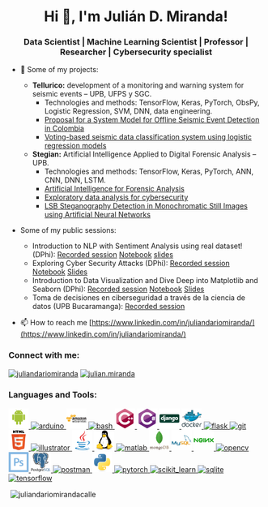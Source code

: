 <h1 align="center">Hi 👋, I'm Julián D. Miranda!</h1>
<h3 align="center">Data Scientist | Machine Learning Scientist | Professor | Researcher | Cybersecurity specialist</h3>

- 🔭 Some of my projects:
  -  **Tellurico:** development of a monitoring and warning system for seismic events – UPB, UFPS y SGC.
     -  Technologies and methods: TensorFlow, Keras, PyTorch, ObsPy, Logistic Regression, SVM, DNN, data engineering.
     -  [Proposal for a System Model for Offline Seismic Event Detection in Colombia](https://www.mdpi.com/1999-5903/12/12/231)
     -  [Voting-based seismic data classification system using logistic regression models](https://ieeexplore.ieee.org/document/8730280)
  -  **Stegian:** Artificial Intelligence Applied to Digital Forensic Analysis – UPB.
     -  Technologies and methods: TensorFlow, Keras, PyTorch, ANN, CNN, DNN, LSTM.
     -  [Artificial Intelligence for Forensic Analysis](http://editorial.urosario.edu.co/pub/media/hipertexto/rosario/anexos/proyecto-cibsi/02_F5_ok.pdf)
     -  [Exploratory data analysis for cybersecurity](https://www.emerald.com/insight/content/doi/10.1108/WJE-11-2020-0560/full/html)
     -  [LSB Steganography Detection in Monochromatic Still Images using Artificial Neural Networks](https://www.researchgate.net/publication/340793392_LSB_Steganography_Detection_in_Monochromatic_Still_Images_using_Artificial_Neural_Networks)

- Some of my public sessions:
  - Introduction to NLP with Sentiment Analysis using real dataset! (DPhi): [Recorded session](https://www.youtube.com/watch?v=o1Bb7G4szQQ&t=2568s) [Notebook](https://github.com/juliandariomirandacalle/NLP_Notebooks/blob/master/01-Introduction_NLP/W5_DS_NLP_student.ipynb) [slides](https://github.com/juliandariomirandacalle/NLP_Notebooks/blob/master/01-Introduction_NLP/Introduction_NLP.pdf)
  - Exploring Cyber Security Attacks (DPhi): [Recorded session](https://www.youtube.com/watch?v=FisuZXJskz0&t=575s) [Notebook](https://github.com/juliandariomirandacalle/DataScience_Cybersecurity/blob/master/01-EDA_Cyber_Attacks/W2_DS_Cybersecurity_student.ipynb) [Slides](https://github.com/juliandariomirandacalle/DataScience_Cybersecurity/blob/master/01-EDA_Cyber_Attacks/Cybersecurity_DS.pdf)
  - Introduction to Data Visualization and Dive Deep into Matplotlib and Seaborn (DPhi): [Recorded session](https://www.youtube.com/watch?v=vNKU81ZfkKo&t=2373s) [Notebook](https://github.com/juliandariomirandacalle/Visualization_Bootcamp/blob/main/Visualization_NB.ipynb) [Slides](https://github.com/juliandariomirandacalle/Visualization_Bootcamp/blob/main/Visualization_DPhi.pdf)
  - Toma de decisiones en ciberseguridad a través de la ciencia de datos (UPB Bucaramanga): [Recorded session](https://www.youtube.com/watch?v=ItNqVUpJpq0)

- 📫 How to reach me [https://www.linkedin.com/in/juliandariomiranda/](https://www.linkedin.com/in/juliandariomiranda/)

<h3 align="left">Connect with me:</h3>
<p align="left">
<a href="https://linkedin.com/in/juliandariomiranda" target="blank"><img align="center" src="https://raw.githubusercontent.com/rahuldkjain/github-profile-readme-generator/master/src/images/icons/Social/linked-in-alt.svg" alt="juliandariomiranda" height="30" width="40" /></a>
<a href="https://codeforces.com/profile/julian.miranda" target="blank"><img align="center" src="https://cdn.jsdelivr.net/npm/simple-icons@3.0.1/icons/codeforces.svg" alt="julian.miranda" height="30" width="40" /></a>
</p>

<h3 align="left">Languages and Tools:</h3>
<p align="left"> <a href="https://developer.android.com" target="_blank"> <img src="https://raw.githubusercontent.com/devicons/devicon/master/icons/android/android-original-wordmark.svg" alt="android" width="40" height="40"/> </a> <a href="https://www.arduino.cc/" target="_blank"> <img src="https://cdn.worldvectorlogo.com/logos/arduino-1.svg" alt="arduino" width="40" height="40"/> </a> <a href="https://aws.amazon.com" target="_blank"> <img src="https://raw.githubusercontent.com/devicons/devicon/master/icons/amazonwebservices/amazonwebservices-original-wordmark.svg" alt="aws" width="40" height="40"/> </a> <a href="https://www.gnu.org/software/bash/" target="_blank"> <img src="https://www.vectorlogo.zone/logos/gnu_bash/gnu_bash-icon.svg" alt="bash" width="40" height="40"/> </a> <a href="https://www.w3schools.com/cpp/" target="_blank"> <img src="https://raw.githubusercontent.com/devicons/devicon/master/icons/cplusplus/cplusplus-original.svg" alt="cplusplus" width="40" height="40"/> </a> <a href="https://www.w3schools.com/cs/" target="_blank"> <img src="https://raw.githubusercontent.com/devicons/devicon/master/icons/csharp/csharp-original.svg" alt="csharp" width="40" height="40"/> </a> <a href="https://www.djangoproject.com/" target="_blank"> <img src="https://raw.githubusercontent.com/devicons/devicon/master/icons/django/django-original.svg" alt="django" width="40" height="40"/> </a> <a href="https://www.docker.com/" target="_blank"> <img src="https://raw.githubusercontent.com/devicons/devicon/master/icons/docker/docker-original-wordmark.svg" alt="docker" width="40" height="40"/> </a> <a href="https://flask.palletsprojects.com/" target="_blank"> <img src="https://www.vectorlogo.zone/logos/pocoo_flask/pocoo_flask-icon.svg" alt="flask" width="40" height="40"/> </a> <a href="https://git-scm.com/" target="_blank"> <img src="https://www.vectorlogo.zone/logos/git-scm/git-scm-icon.svg" alt="git" width="40" height="40"/> </a> <a href="https://www.w3.org/html/" target="_blank"> <img src="https://raw.githubusercontent.com/devicons/devicon/master/icons/html5/html5-original-wordmark.svg" alt="html5" width="40" height="40"/> </a> <a href="https://www.adobe.com/in/products/illustrator.html" target="_blank"> <img src="https://www.vectorlogo.zone/logos/adobe_illustrator/adobe_illustrator-icon.svg" alt="illustrator" width="40" height="40"/> </a> <a href="https://www.java.com" target="_blank"> <img src="https://raw.githubusercontent.com/devicons/devicon/master/icons/java/java-original.svg" alt="java" width="40" height="40"/> </a> <a href="https://www.linux.org/" target="_blank"> <img src="https://raw.githubusercontent.com/devicons/devicon/master/icons/linux/linux-original.svg" alt="linux" width="40" height="40"/> </a> <a href="https://www.mathworks.com/" target="_blank"> <img src="https://upload.wikimedia.org/wikipedia/commons/2/21/Matlab_Logo.png" alt="matlab" width="40" height="40"/> </a> <a href="https://www.mongodb.com/" target="_blank"> <img src="https://raw.githubusercontent.com/devicons/devicon/master/icons/mongodb/mongodb-original-wordmark.svg" alt="mongodb" width="40" height="40"/> </a> <a href="https://www.mysql.com/" target="_blank"> <img src="https://raw.githubusercontent.com/devicons/devicon/master/icons/mysql/mysql-original-wordmark.svg" alt="mysql" width="40" height="40"/> </a> <a href="https://www.nginx.com" target="_blank"> <img src="https://raw.githubusercontent.com/devicons/devicon/master/icons/nginx/nginx-original.svg" alt="nginx" width="40" height="40"/> </a> <a href="https://opencv.org/" target="_blank"> <img src="https://www.vectorlogo.zone/logos/opencv/opencv-icon.svg" alt="opencv" width="40" height="40"/> </a> <a href="https://www.photoshop.com/en" target="_blank"> <img src="https://raw.githubusercontent.com/devicons/devicon/master/icons/photoshop/photoshop-line.svg" alt="photoshop" width="40" height="40"/> </a> <a href="https://www.postgresql.org" target="_blank"> <img src="https://raw.githubusercontent.com/devicons/devicon/master/icons/postgresql/postgresql-original-wordmark.svg" alt="postgresql" width="40" height="40"/> </a> <a href="https://postman.com" target="_blank"> <img src="https://www.vectorlogo.zone/logos/getpostman/getpostman-icon.svg" alt="postman" width="40" height="40"/> </a> <a href="https://www.python.org" target="_blank"> <img src="https://raw.githubusercontent.com/devicons/devicon/master/icons/python/python-original.svg" alt="python" width="40" height="40"/> </a> <a href="https://pytorch.org/" target="_blank"> <img src="https://www.vectorlogo.zone/logos/pytorch/pytorch-icon.svg" alt="pytorch" width="40" height="40"/> </a> <a href="https://scikit-learn.org/" target="_blank"> <img src="https://upload.wikimedia.org/wikipedia/commons/0/05/Scikit_learn_logo_small.svg" alt="scikit_learn" width="40" height="40"/> </a> <a href="https://www.sqlite.org/" target="_blank"> <img src="https://www.vectorlogo.zone/logos/sqlite/sqlite-icon.svg" alt="sqlite" width="40" height="40"/> </a> <a href="https://www.tensorflow.org" target="_blank"> <img src="https://www.vectorlogo.zone/logos/tensorflow/tensorflow-icon.svg" alt="tensorflow" width="40" height="40"/> </a> </p>

<p>&nbsp;<img align="center" src="https://github-readme-stats.vercel.app/api?username=juliandariomirandacalle&show_icons=true&locale=en" alt="juliandariomirandacalle" /></p>
